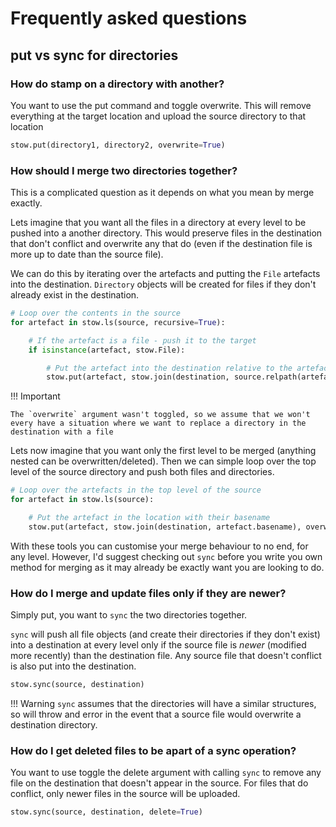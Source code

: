 # Frequently asked questions
## put vs sync for directories
### How do stamp on a directory with another?

You want to use the put command and toggle overwrite. This will remove everything at the target location and upload the source directory to that location

```python
stow.put(directory1, directory2, overwrite=True)
```

### How should I merge two directories together?

This is a complicated question as it depends on what you mean by merge exactly.

Lets imagine that you want all the files in a directory at every level to be pushed into a another directory. This would preserve files in the destination that don't conflict and overwrite any that do (even if the destination file is more up to date than the source file).

We can do this by iterating over the artefacts and putting the `File` artefacts into the destination. `Directory` objects will be created for files if they don't already exist in the destination.

```python
# Loop over the contents in the source
for artefact in stow.ls(source, recursive=True):

    # If the artefact is a file - push it to the target
    if isinstance(artefact, stow.File):

        # Put the artefact into the destination relative to the artefacts relative path to the source directory
        stow.put(artefact, stow.join(destination, source.relpath(artefact)))
```

!!! Important

    The `overwrite` argument wasn't toggled, so we assume that we won't every have a situation where we want to replace a directory in the destination with a file

Lets now imagine that you want only the first level to be merged (anything nested can be overwritten/deleted). Then we can simple loop over the top level of the source directory and push both files and directories.

```python
# Loop over the artefacts in the top level of the source
for artefact in stow.ls(source):

    # Put the artefact in the location with their basename
    stow.put(artefact, stow.join(destination, artefact.basename), overwrite=True)
```

With these tools you can customise your merge behaviour to no end, for any level. However, I'd suggest checking out `sync` before you write you own method for merging as it may already be exactly want you are looking to do.

### How do I merge and update files only if they are newer?

Simply put, you want to `sync` the two directories together.

`sync` will push all file objects (and create their directories if they don't exist) into a destination at every level only if the source file is _newer_ (modified more recently) than the destination file. Any source file that doesn't conflict is also put into the destination.

```python
stow.sync(source, destination)
```

!!! Warning
    `sync` assumes that the directories will have a similar structures, so will throw and error in the event that a source file would overwrite a destination directory.

### How do I get deleted files to be apart of a sync operation?

You want to use toggle the delete argument with calling `sync` to remove any file on the destination that doesn't appear in the source. For files that do conflict, only newer files in the source will be uploaded.

```python
stow.sync(source, destination, delete=True)
```
